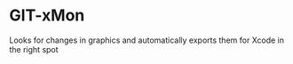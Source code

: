 # GIT-xMon
Looks for changes in graphics and automatically exports them for Xcode in the right spot
